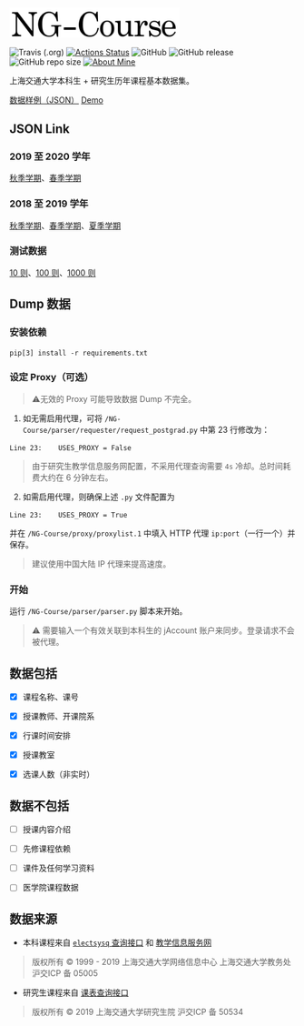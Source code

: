 <img src="https://github.com/yuetsin/NG-Course/blob/master/misc/title.png?raw=true" width="300" alt="NG-Course" />

![Travis (.org)](https://img.shields.io/travis/yuetsin/NG-Course?label=travis%20ci)
[![Actions Status](https://github.com/yuetsin/NG-Course/workflows/build/badge.svg)](https://github.com/yuetsin/NG-Course/actions)
![GitHub](https://img.shields.io/github/license/yuetsin/NG-Course.svg?style=flat-square)
![GitHub release](https://img.shields.io/github/release/yuetsin/NG-Course.svg?style=flat-square)
![GitHub repo size](https://img.shields.io/github/repo-size/yuetsin/NG-Course.svg?style=flat-square)
[![About Mine](https://img.shields.io/badge/see-mine-inactive.svg?style=flat-square)](https://github.com/yuetsin/curricula)

上海交通大学本科生 + 研究生历年课程基本数据集。

[数据样例（JSON）](https://github.com/yuetsin/NG-Course/blob/master/struct/structure.jsonnet) [Demo](https://yuetsin.github.io/index.html)

## JSON Link

### 2019 至 2020 学年

[秋季学期](https://raw.githubusercontent.com/yuetsin/NG-Course/master/release/2019_2020_1.json)、[春季学期](https://raw.githubusercontent.com/yuetsin/NG-Course/master/release/2019_2020_2.json)

### 2018 至 2019 学年

[秋季学期](https://raw.githubusercontent.com/yuetsin/NG-Course/master/release/2018_2019_1.json)、[春季学期](https://raw.githubusercontent.com/yuetsin/NG-Course/master/release/2018_2019_2.json)、[夏季学期](https://raw.githubusercontent.com/yuetsin/NG-Course/master/release/2018_2019_3.json)

### 测试数据

[10 则](https://raw.githubusercontent.com/yuetsin/NG-Course/master/example/10.json)、[100 则](https://raw.githubusercontent.com/yuetsin/NG-Course/master/example/100.json)、[1000 则](https://raw.githubusercontent.com/yuetsin/NG-Course/master/example/1000.json)

## Dump 数据

### 安装依赖

``` shell
pip[3] install -r requirements.txt
```
### 设定 Proxy（可选）

> ⚠️无效的 Proxy 可能导致数据 Dump 不完全。

1. 如无需启用代理，可将 `/NG-Course/parser/requester/request_postgrad.py` 中第 23 行修改为：
``` python3
Line 23:    USES_PROXY = False
```
> 由于研究生教学信息服务网配置，不采用代理查询需要 `4s` 冷却。总时间耗费大约在 6 分钟左右。

2. 如需启用代理，则确保上述 `.py` 文件配置为
``` python3
Line 23:    USES_PROXY = True
```
并在 `/NG-Course/proxy/proxylist.1` 中填入 HTTP 代理 `ip:port`（一行一个）并保存。

> 建议使用中国大陆 IP 代理来提高速度。

### 开始
运行 `/NG-Course/parser/parser.py` 脚本来开始。
> ⚠️ 需要输入一个有效关联到本科生的 jAccount 账户来同步。登录请求不会被代理。

## 数据包括

- [x] 课程名称、课号

- [x] 授课教师、开课院系

- [x] 行课时间安排

- [x] 授课教室

- [x] 选课人数（非实时）

## 数据**不**包括

- [ ] 授课内容介绍

- [ ] 先修课程依赖

- [ ] 课件及任何学习资料

- [ ] 医学院课程数据

## 数据来源

* 本科课程来自 [`electsysq` 查询接口](http://electsysq.sjtu.edu.cn/ReportServer/Pages/ReportViewer.aspx?%2fExamArrange%2fLessonArrangeForOthers&rs:Command=Render) 和 [教学信息服务网](http://i.sjtu.edu.cn/)

> 版权所有 © 1999 - 2019 上海交通大学网络信息中心 上海交通大学教务处 沪交ICP 备 05005

* 研究生课程来自 [课表查询接口](http://www.yjs.sjtu.edu.cn:81/epstar/web/outer/KKBJ_CX/kkbj.jsp)

> 版权所有 © 2019 上海交通大学研究生院 沪交ICP 备 50534
